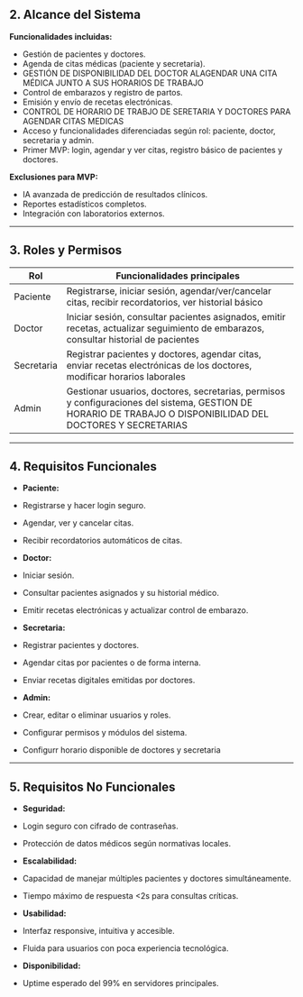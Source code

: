 ## **2. Alcance del Sistema**

**Funcionalidades incluidas:**

- Gestión de pacientes y doctores.
- Agenda de citas médicas (paciente y secretaria).
- GESTIÓN DE DISPONIBILIDAD DEL DOCTOR ALAGENDAR UNA CITA MÉDICA JUNTO A SUS HORARIOS DE TRABAJO
- Control de embarazos y registro de partos.
- Emisión y envío de recetas electrónicas.
- CONTROL DE HORARIO DE TRABJO DE SERETARIA Y DOCTORES PARA AGENDAR CITAS MEDICAS
- Acceso y funcionalidades diferenciadas según rol: paciente, doctor, secretaria y admin.
- Primer MVP: login, agendar y ver citas, registro básico de pacientes y doctores.

**Exclusiones para MVP:**

- IA avanzada de predicción de resultados clínicos.
- Reportes estadísticos completos.
- Integración con laboratorios externos.

---

## **3. Roles y Permisos**

| Rol | Funcionalidades principales |
| --- | --- |
| Paciente | Registrarse, iniciar sesión, agendar/ver/cancelar citas, recibir recordatorios, ver historial básico |
| Doctor | Iniciar sesión, consultar pacientes asignados, emitir recetas, actualizar seguimiento de embarazos, consultar historial de pacientes  |
| Secretaria | Registrar pacientes y doctores, agendar citas, enviar recetas electrónicas de los doctores, modificar horarios laborales  |
| Admin | Gestionar usuarios, doctores, secretarias, permisos y configuraciones del sistema, GESTION DE HORARIO DE TRABAJO O DISPONIBILIDAD DEL DOCTORES Y SECRETARIAS  |

---

## **4. Requisitos Funcionales**

- **Paciente:**
- Registrarse y hacer login seguro.
- Agendar, ver y cancelar citas.
- Recibir recordatorios automáticos de citas.
  
- **Doctor:**
  
- Iniciar sesión.
- Consultar pacientes asignados y su historial médico.
- Emitir recetas electrónicas y actualizar control de embarazo.
  
- **Secretaria:**
  
- Registrar pacientes y doctores.
- Agendar citas por pacientes o de forma interna.
- Enviar recetas digitales emitidas por doctores.
  
- **Admin:**
  
- Crear, editar o eliminar usuarios y roles.
- Configurar permisos y módulos del sistema.
- Configurr horario disponible de doctores y secretaria

---

## **5. Requisitos No Funcionales**

- **Seguridad:**
  
- Login seguro con cifrado de contraseñas.
- Protección de datos médicos según normativas locales.
  
- **Escalabilidad:**
  
- Capacidad de manejar múltiples pacientes y doctores simultáneamente.
- Tiempo máximo de respuesta <2s para consultas críticas.
  
- **Usabilidad:**
  
- Interfaz responsive, intuitiva y accesible.
- Fluida para usuarios con poca experiencia tecnológica.

- **Disponibilidad:**
  
- Uptime esperado del 99% en servidores principales.
